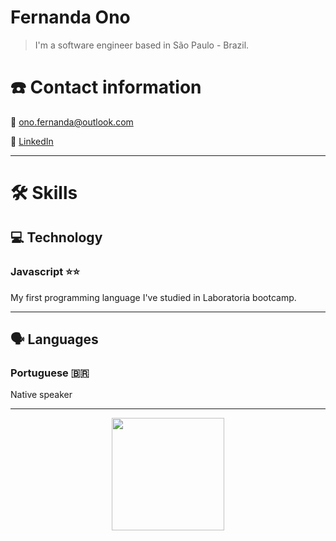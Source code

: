 <!---
nannono/nannono is a ✨ special ✨ repository because its `README.md` (this file) appears on your GitHub profile.
You can click the Preview link to take a look at your changes.
--->
# Fernanda Ono

> I'm a software engineer based in São Paulo - Brazil.
> 

# ☎️ Contact information

📧 ono.fernanda@outlook.com

🔗 [LinkedIn](https://www.linkedin.com/in/fernandaono/)

---

# 🛠 Skills

## 💻 Technology

### Javascript ⭐️⭐️

My first programming language I've studied in Laboratoria bootcamp. 

---

## 🗣 Languages

### Portuguese 🇧🇷

Native speaker

---

<div align="center">
  <a href="https://github.com/nannono">
  <img height="180em" src="https://github-readme-stats.vercel.app/api?username=nannono&show_icons=true&theme=dracula&include_all_commits=true&count_private=true"/>
</div>
